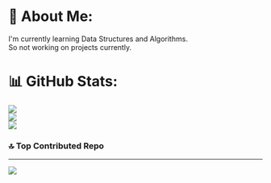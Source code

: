 # 💫 About Me:
I'm currently learning Data Structures and Algorithms. <br>So not working on projects currently.



# 📊 GitHub Stats:
![](https://github-readme-stats.vercel.app/api?username=mysticai11&theme=dark&hide_border=false&include_all_commits=false&count_private=false)<br/>
![](https://github-readme-streak-stats.herokuapp.com/?user=mysticai11&theme=dark&hide_border=false)<br/>
![](https://github-readme-stats.vercel.app/api/top-langs/?username=mysticai11&theme=dark&hide_border=false&include_all_commits=false&count_private=false&layout=compact)

### 🔝 Top Contributed Repo

---
[![](https://visitcount.itsvg.in/api?id=mysticai11&icon=0&color=0)](https://visitcount.itsvg.in)

<!-- Proudly created with GPRM ( https://gprm.itsvg.in ) -->
